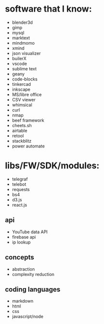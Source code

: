 # software that I know:
- blender3d
- gimp
- mysql
- marktext
- mindmomo
- xmind
- json visualizer
- builerX
- vscode
- sublime text
- geany
- code-blocks
- tinkercad
- inkscape
- MS/libre office
- CSV viewer
- whimsical
- curl
- nmap
- beef framework
- cheets.sh
- airtable
- retool
- stackblitz
- power automate



# libs/FW/SDK/modules:
- telegraf
- telebot
- requests
- bs4
- d3.js
- react.js



## api
- YouTube data API
- firebase api
- ip lookup


## concepts
- abstraction
- complexity reduction

## coding languages 
- markdown
- html
- css
- javascript/node